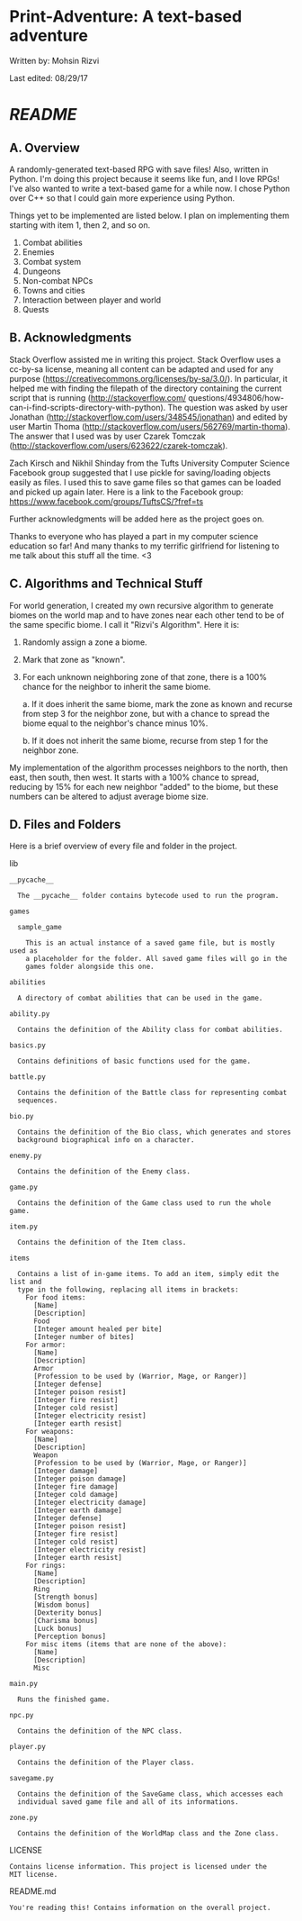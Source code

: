 # Print-Adventure: A text-based adventure
Written by:  Mohsin Rizvi

Last edited: 08/29/17

# *README*

## A. Overview

A randomly-generated text-based RPG with save files! Also, written
in Python. I'm doing this project because it seems like fun, and I love
RPGs! I've also wanted to write a text-based game for a while now.
I chose Python over C++ so that I could gain more experience using Python.

Things yet to be implemented are listed below. I plan on implementing them
starting with item 1, then 2, and so on.

  1. Combat abilities
  2. Enemies
  3. Combat system
  4. Dungeons
  5. Non-combat NPCs
  6. Towns and cities
  7. Interaction between player and world
  8. Quests

## B. Acknowledgments

Stack Overflow assisted me in writing this project. Stack Overflow uses a
cc-by-sa license, meaning all content can be adapted and used for
any purpose (https://creativecommons.org/licenses/by-sa/3.0/).
In particular, it helped me with finding the filepath of the directory
containing the current script that is running (http://stackoverflow.com/
questions/4934806/how-can-i-find-scripts-directory-with-python). The question
was asked by user Jonathan (http://stackoverflow.com/users/348545/jonathan)
and edited by user Martin Thoma
(http://stackoverflow.com/users/562769/martin-thoma). The answer that I used
was by user Czarek Tomczak 
(http://stackoverflow.com/users/623622/czarek-tomczak).

Zach Kirsch and Nikhil Shinday from the Tufts University Computer
Science Facebook group suggested that I use pickle for saving/loading objects
easily as files. I used this to save game files so that games can be loaded
and picked up again later. Here is a link to the Facebook group:
https://www.facebook.com/groups/TuftsCS/?fref=ts

Further acknowledgments will be added here as the project goes on.

Thanks to everyone who has played a part in my computer science
education so far! And many thanks to my terrific girlfriend for
listening to me talk about this stuff all the time. <3

## C. Algorithms and Technical Stuff

For world generation, I created my own recursive algorithm to generate biomes
on the world map and to have zones near each other tend to be of the same
specific biome. I call it "Rizvi's Algorithm". Here it is:

1. Randomly assign a zone a biome.
2. Mark that zone as "known".
3. For each unknown neighboring zone of that zone, there is a 100% chance
   for the neighbor to inherit the same biome.

    a. If it does inherit the same biome, mark the zone as known and
       recurse from step 3 for the neighbor zone, but with a chance to
       spread the biome equal to the neighbor's chance minus 10%.
       
    b. If it does not inherit the same biome, recurse from step 1 for the
       neighbor zone.

My implementation of the algorithm processes neighbors to the north, then
east, then south, then west. It starts with a 100% chance to spread,
reducing by 15% for each new neighbor "added" to the biome, but these
numbers can be altered to adjust average biome size.

## D. Files and Folders

Here is a brief overview of every file and folder in the project.

  lib

    __pycache__

      The __pycache__ folder contains bytecode used to run the program.

    games

      sample_game

        This is an actual instance of a saved game file, but is mostly used as
        a placeholder for the folder. All saved game files will go in the
        games folder alongside this one.

    abilities

      A directory of combat abilities that can be used in the game.

    ability.py

      Contains the definition of the Ability class for combat abilities.

    basics.py

      Contains definitions of basic functions used for the game.

    battle.py

      Contains the definition of the Battle class for representing combat
      sequences.

    bio.py

      Contains the definition of the Bio class, which generates and stores
      background biographical info on a character.

    enemy.py

      Contains the definition of the Enemy class.

    game.py

      Contains the definition of the Game class used to run the whole game.

    item.py

      Contains the definition of the Item class.

    items

      Contains a list of in-game items. To add an item, simply edit the list and
      type in the following, replacing all items in brackets:
        For food items:
          [Name]
          [Description]
          Food
          [Integer amount healed per bite]
          [Integer number of bites]
        For armor:
          [Name]
          [Description]
          Armor
          [Profession to be used by (Warrior, Mage, or Ranger)]
          [Integer defense]
          [Integer poison resist]
          [Integer fire resist]
          [Integer cold resist]
          [Integer electricity resist]
          [Integer earth resist]
        For weapons:
          [Name]
          [Description]
          Weapon
          [Profession to be used by (Warrior, Mage, or Ranger)]
          [Integer damage]
          [Integer poison damage]
          [Integer fire damage]
          [Integer cold damage]
          [Integer electricity damage]
          [Integer earth damage]
          [Integer defense]
          [Integer poison resist]
          [Integer fire resist]
          [Integer cold resist]
          [Integer electricity resist]
          [Integer earth resist]
        For rings:
          [Name]
          [Description]
          Ring
          [Strength bonus]
          [Wisdom bonus]
          [Dexterity bonus]
          [Charisma bonus]
          [Luck bonus]
          [Perception bonus]
        For misc items (items that are none of the above):
          [Name]
          [Description]
          Misc

    main.py

      Runs the finished game.

    npc.py

      Contains the definition of the NPC class.

    player.py

      Contains the definition of the Player class.

    savegame.py

      Contains the definition of the SaveGame class, which accesses each
      individual saved game file and all of its informations.

    zone.py

      Contains the definition of the WorldMap class and the Zone class.

  LICENSE

    Contains license information. This project is licensed under the
    MIT license.

  README.md

    You're reading this! Contains information on the overall project.
